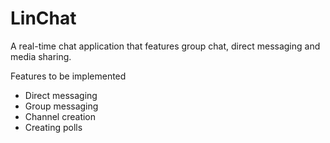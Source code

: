 # LinChat

A real-time chat application that features group chat, direct messaging and media sharing.

Features to be implemented
- Direct messaging
- Group messaging
- Channel creation
- Creating polls
